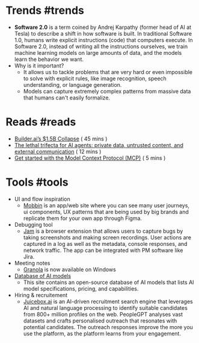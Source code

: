 # Trends #trends

* **Software 2.0** is a term coined by Andrej Karpathy (former head of AI at Tesla) to describe a shift in how software is built. In traditional Software 1.0, humans write explicit instructions (code) that computers execute. In Software 2.0, instead of writing all the instructions ourselves, we train machine learning models on large amounts of data, and the models learn the behavior we want.
* Why is it important?
	* It allows us to tackle problems that are very hard or even impossible to solve with explicit rules, like image recognition, speech understanding, or language generation.
	* Models can capture extremely complex patterns from massive data that humans can't easily formalize.
# Reads #reads
* [Builder.ai’s $1.5B Collapse](https://blog.pragmaticengineer.com/builder-ai-did-not-fake-ai/) ( 45 mins )
* [The lethal trifecta for AI agents: private data, untrusted content, and external communication](https://simonwillison.net/2025/Jun/16/the-lethal-trifecta/) ( 12 mins )
* [Get started with the Model Context Protocol (MCP)](https://modelcontextprotocol.io/introduction) ( 5 mins )
# Tools #tools
* UI and flow inspiration
	* [Mobbin](https://mobbin.com/) is an app/web site where you can see many user journeys, ui components, UX patterns that are being used by big brands and replicate them for your own app through Figma.
* Debugging tool
	* [Jam](https://jam.dev/) is a browser extension that allows users to capture bugs by taking screenshots and making screen recordings. User actions are captured in a log as well as the metadata, console responses, and network traffic. The app can be integrated with PM software like Jira.
* Meeting notes
	* [Granola](https://www.granola.ai/) is now available on Windows
* [Database of AI models](https://models.dev/)
	* This site contains an open-source database of AI models that lists AI model specifications, pricing, and capabilities.
* Hiring & recruitement
	* [Juicebox.ai](https://juicebox.ai/) is an AI-driven recruitment search engine that leverages AI and natural language processing to identify suitable candidates from 800+ million profiles on the web. PeopleGPT analyses vast datasets and crafts personalised outreach that resonates with potential candidates. The outreach responses improve the more you use the platform, as the platform learns from your engagement.
	